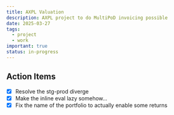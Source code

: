 ```yaml
---
title: AXPL Valuation
description: AXPL project to do MultiPoD invoicing possible
date: 2025-03-27
tags:
  - project
  - work
important: true
status: in-progress
---
```


## Action Items

- [x] Resolve the stg-prod diverge
- [x] Make the inline eval lazy somehow...
- [x] Fix the name of the portfolio to actually enable some returns
